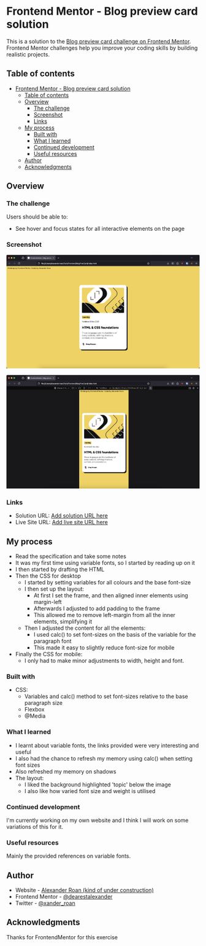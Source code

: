 # Frontend Mentor - Blog preview card solution

This is a solution to the [Blog preview card challenge on Frontend Mentor](https://www.frontendmentor.io/challenges/blog-preview-card-ckPaj01IcS). Frontend Mentor challenges help you improve your coding skills by building realistic projects.

## Table of contents

- [Frontend Mentor - Blog preview card solution](#frontend-mentor---blog-preview-card-solution)
  - [Table of contents](#table-of-contents)
  - [Overview](#overview)
    - [The challenge](#the-challenge)
    - [Screenshot](#screenshot)
    - [Links](#links)
  - [My process](#my-process)
    - [Built with](#built-with)
    - [What I learned](#what-i-learned)
    - [Continued development](#continued-development)
    - [Useful resources](#useful-resources)
  - [Author](#author)
  - [Acknowledgments](#acknowledgments)

## Overview

### The challenge

Users should be able to:

- See hover and focus states for all interactive elements on the page

### Screenshot

![desktop screenshot](/desktop.png)

![mobile screenshot](/mobile.png)

### Links

- Solution URL: [Add solution URL here](https://github.com/dearestalexander/blogCardPrev)
- Live Site URL: [Add live site URL here](https://dearestalexander.github.io/blogCardPrev/)

## My process

- Read the specification and take some notes
- It was my first time using variable fonts, so I started by reading up on it
- I then started by drafting the HTML
- Then the CSS for desktop
  - I started by setting variables for all colours and the base font-size
  - I then set up the layout:
    - At first I set the frame, and then aligned inner elements using margin-left
    - Afterwards I adjusted to add padding to the frame
    - This allowed me to remove left-margin from all the inner elements, simplifying it
  - Then I adjusted the content for all the elements:
    - I used calc() to set font-sizes on the basis of the variable for the paragraph font
    - This made it easy to slightly reduce font-size for mobile
- Finally the CSS for mobile:
  - I only had to make minor adjustments to width, height and font.

### Built with

- CSS:
  - Variables and calc() method to set font-sizes relative to the base paragraph size
  - Flexbox
  - @Media

### What I learned

- I learnt about variable fonts, the links provided were very interesting and useful
- I also had the chance to refresh my memory using calc() when setting font sizes
- Also refreshed my memory on shadows
- The layout:
  - I liked the background highlighted 'topic' below the image
  - I also like how varied font size and weight is utilised

### Continued development

I'm currently working on my own website and I think I will work on some variations of this for it.

### Useful resources

Mainly the provided references on variable fonts.

## Author

- Website - [Alexander Roan (kind of under construction)](https://www.alexroan.com)
- Frontend Mentor - [@dearestalexander](https://www.frontendmentor.io/profile/dearestalexander)
- Twitter - [@xander_roan](https://x.com/xander_roan)

## Acknowledgments

Thanks for FrontendMentor for this exercise
